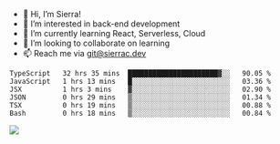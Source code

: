 - 👋 Hi, I’m Sierra!
- 👀 I’m interested in back-end development
- 🌱 I’m currently learning React, Serverless, Cloud
- 💞️ I’m looking to collaborate on learning
- 📫 Reach me via git@sierrac.dev

<!--START_SECTION:waka-->

```text
TypeScript   32 hrs 35 mins  ██████████████████████▓░░   90.05 %
JavaScript   1 hrs 13 mins   █░░░░░░░░░░░░░░░░░░░░░░░░   03.36 %
JSX          1 hrs 3 mins    ▓░░░░░░░░░░░░░░░░░░░░░░░░   02.90 %
JSON         0 hrs 29 mins   ▒░░░░░░░░░░░░░░░░░░░░░░░░   01.34 %
TSX          0 hrs 19 mins   ▒░░░░░░░░░░░░░░░░░░░░░░░░   00.88 %
Bash         0 hrs 18 mins   ▒░░░░░░░░░░░░░░░░░░░░░░░░   00.84 %
```

<!--END_SECTION:waka-->


![](https://hit.yhype.me/github/profile?user_id=7351311)
